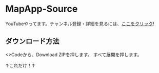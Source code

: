 # MapApp-Source
YouTubeやってます。チャンネル登録・詳細を見るには、[ここをクリック](https://www.youtube.com/@%E3%81%8A%E3%81%AB%E3%81%8E%E3%82%8A%E3%81%A7%E3%81%99-%E9%89%84%E3%82%AA%E3%82%BF)!

## ダウンロード方法

<>Codeから、Download ZIPを押します。
すべて展開を押します。

↑これだけ！↑
